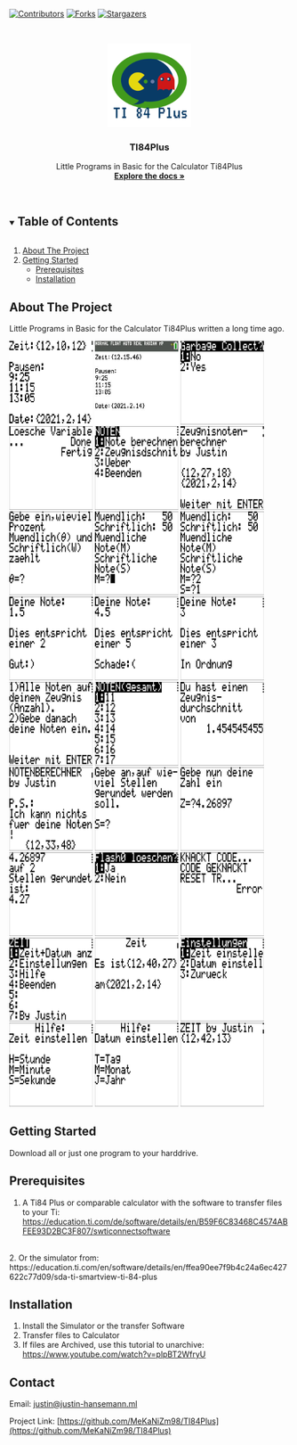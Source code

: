 [![Contributors][contributors-shield]][contributors-url]
[![Forks][forks-shield]][forks-url]
[![Stargazers][stars-shield]][stars-url]




<!-- PROJECT LOGO -->
<br />
<p align="center">
  <a href="https://github.com/MeKaNiZm98/TI84Plus">
    <img src="images/logo.png" alt="Logo" width="150" height="150">
  </a>

  <h3 align="center">TI84Plus</h3>

  <p align="center">
    Little Programs in Basic for the Calculator Ti84Plus
    <br />
    <a href="https://github.com/MeKaNiZm98/TI84Plus"><strong>Explore the docs »</strong></a>
    <br />
    <br />
  </p>
</p>



<!-- TABLE OF CONTENTS -->
<details open="open">
  <summary><h2 style="display: inline-block">Table of Contents</h2></summary>
  <ol>
    <li>
      <a href="#about-the-project">About The Project</a>
    </li>
    <li>
      <a href="#getting-started">Getting Started</a>
      <ul>
        <li><a href="#prerequisites">Prerequisites</a></li>
        <li><a href="#installation">Installation</a></li>
      </ul>
    </li>
  </ol>
</details>



<!-- ABOUT THE PROJECT -->
## About The Project

Little Programs in Basic for the Calculator Ti84Plus written a long time ago.

<img src="images/Clock1.jpg" width="150" height="150">
<img src="images/Clock2.jpg" width="150" height="150">
<img src="images/DelVar1.jpg" width="150" height="150">
<img src="images/DelVar1.1.jpg" width="150" height="150">
<img src="images/Noten1.1.jpg" width="150" height="150">
<img src="images/Noten1.2.jpg" width="150" height="150">
<img src="images/Noten1.3.jpg" width="150" height="150">
<img src="images/Noten1.4.jpg" width="150" height="150">
<img src="images/Noten1.5.jpg" width="150" height="150">
<img src="images/Noten1.6.jpg" width="150" height="150">
<img src="images/Noten1.7.jpg" width="150" height="150">
<img src="images/Noten1.8.jpg" width="150" height="150">
<img src="images/Noten1.9.jpg" width="150" height="150">
<img src="images/Noten1.10.jpg" width="150" height="150">
<img src="images/Noten1.11.jpg" width="150" height="150">
<img src="images/Noten1.12.jpg" width="150" height="150">
<img src="images/Runden1.jpg" width="150" height="150">
<img src="images/Runden1.1.jpg" width="150" height="150">
<img src="images/Runden1.2.jpg" width="150" height="150">
<img src="images/Virus1.jpg" width="150" height="150">
<img src="images/Virus1.1.jpg" width="150" height="150">
<img src="images/Zeit1.jpg" width="150" height="150">
<img src="images/Zeit1.1.jpg" width="150" height="150">
<img src="images/Zeit1.2.jpg" width="150" height="150">
<img src="images/Zeit1.3.jpg" width="150" height="150">
<img src="images/Zeit1.4.jpg" width="150" height="150">
<img src="images/Zeit1.5.jpg" width="150" height="150">

<!-- GETTING STARTED -->
## Getting Started

Download all or just one program to your harddrive.

## Prerequisites

1. A Ti84 Plus or comparable calculator with the software to transfer files to your Ti: https://education.ti.com/de/software/details/en/B59F6C83468C4574ABFEE93D2BC3F807/swticonnectsoftware
<br>
2. Or the simulator from: 
https://education.ti.com/en/software/details/en/ffea90ee7f9b4c24a6ec427622c77d09/sda-ti-smartview-ti-84-plus 


## Installation

1. Install the Simulator or the transfer Software
2. Transfer files to Calculator
3. If files are Archived, use this tutorial to unarchive: https://www.youtube.com/watch?v=plpBT2WfryU


<!-- CONTACT -->
## Contact

Email: justin@justin-hansemann.ml

Project Link: [https://github.com/MeKaNiZm98/TI84Plus](https://github.com/MeKaNiZm98/TI84Plus)


<!-- MARKDOWN LINKS & IMAGES -->
<!-- https://www.markdownguide.org/basic-syntax/#reference-style-links -->
[contributors-shield]: https://img.shields.io/github/contributors/MeKaNiZm98/TI84Plus.svg?style=for-the-badge
[contributors-url]: https://github.com/MeKaNiZm98/TI84Plus/graphs/contributors
[forks-shield]: https://img.shields.io/github/forks/MeKaNiZm98/TI84Plus.svg?style=for-the-badge
[forks-url]: https://github.com/MeKaNiZm98/TI84Plus/network/members
[stars-shield]: https://img.shields.io/github/stars/MeKaNiZm98/TI84Plus.svg?style=for-the-badge
[stars-url]: https://github.com/MeKaNiZm98/TI84Plus/stargazers


